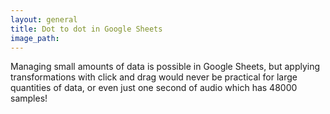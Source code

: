 ```yaml
---
layout: general
title: Dot to dot in Google Sheets
image_path: 
---
```


Managing small amounts of data is possible in Google Sheets, but
applying transformations with click and drag would never be practical
for large quantities of data, or even just one second of audio which
has 48000 samples!

